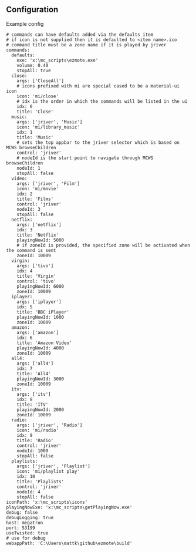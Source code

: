 Configuration
-------------

Example config

    # commands can have defaults added via the defaults item
    # if icon is not supplied then it is defaulted to <item name>.ico
    # command title must be a zone name if it is played by jriver
    commands:
      defaults:
        exe: 'x:\mc_scripts\ezmote.exe'
        volume: 0.40
        stopAll: true
      close:
        args: ['CloseAll']
        # icons prefixed with mi are special cased to be a material-ui icon 
        icon: 'mi/close'
        # idx is the order in which the commands will be listed in the ui
        idx: 0
        title: 'Close'
      music:
        args: ['jriver', 'Music']
        icon: 'mi/library_music'
        idx: 1
        title: 'Music'
        # sets the top appbar to the jriver selector which is based on MCWS browseChildren 
        control: 'jriver'
        # nodeId is the start point to navigate through MCWS browseChildren
        nodeId: 1
        stopAll: false
      video:
        args: ['jriver', 'Film']
        icon: 'mi/movie'
        idx: 2
        title: 'Films'
        control: 'jriver'
        nodeId: 3
        stopAll: false
      netflix:
        args: ['netflix']
        idx: 3
        title: 'Netflix'
        playingNowId: 5000
        # if zoneId is provided, the specified zone will be activated when the command is sent 
        zoneId: 10009
      virgin:
        args: ['tivo']
        idx: 4
        title: 'Virgin'
        control: 'tivo'
        playingNowId: 6000
        zoneId: 10009
      iplayer:
        args: ['iplayer']
        idx: 5
        title: 'BBC iPlayer'
        playingNowId: 1000
        zoneId: 10009
      amazon:
        args: ['amazon']
        idx: 6
        title: 'Amazon Video'
        playingNowId: 4000
        zoneId: 10009
      all4:
        args: ['all4']
        idx: 7
        title: 'All4'
        playingNowId: 3000
        zoneId: 10009
      itv:
        args: ['itv']
        idx: 8
        title: 'ITV'
        playingNowId: 2000
        zoneId: 10009
      radio:
        args: ['jriver', 'Radio']
        icon: 'mi/radio'
        idx: 9
        title: 'Radio'
        control: 'jriver'
        nodeId: 1000
        stopAll: false
      playlists:
        args: ['jriver', 'Playlist']
        icon: 'mi/playlist play'
        idx: 10
        title: 'Playlists'
        control: 'jriver'
        nodeId: 4
        stopAll: false
    iconPath: 'x:\mc_scripts\icons'
    playingNowExe: 'x:\mc_scripts\getPlayingNow.exe'
    debug: false
    debugLogging: true
    host: megatron
    port: 53199
    useTwisted: true
    # use for debug
    webappPath: 'C:\Users\mattk\github\ezmote\build'
